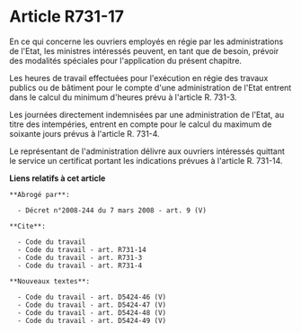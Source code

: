 # Article R731-17

En ce qui concerne les ouvriers employés en régie par les administrations de l'Etat, les ministres intéressés peuvent, en
tant que de besoin, prévoir des modalités spéciales pour l'application du présent chapitre.

Les heures de travail effectuées pour l'exécution en régie des travaux publics ou de bâtiment pour le compte d'une
administration de l'Etat entrent dans le calcul du minimum d'heures prévu à l'article R. 731-3.

Les journées directement indemnisées par une administration de l'Etat, au titre des intempéries, entrent en compte pour le
calcul du maximum de soixante jours prévus à l'article R. 731-4.

Le représentant de l'administration délivre aux ouvriers intéressés quittant le service un certificat portant les indications
prévues à l'article R. 731-14.

**Liens relatifs à cet article**

	**Abrogé par**:

	  - Décret n°2008-244 du 7 mars 2008 - art. 9 (V)

	**Cite**:

	  - Code du travail
	  - Code du travail - art. R731-14
	  - Code du travail - art. R731-3
	  - Code du travail - art. R731-4

	**Nouveaux textes**:

	  - Code du travail - art. D5424-46 (V)
	  - Code du travail - art. D5424-47 (V)
	  - Code du travail - art. D5424-48 (V)
	  - Code du travail - art. D5424-49 (V)

